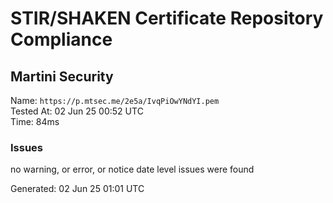 # STIR/SHAKEN Certificate Repository Compliance

## Martini Security

Name: `https://p.mtsec.me/2e5a/IvqPiOwYNdYI.pem`\
Tested At: 02 Jun 25 00:52 UTC\
Time: 84ms

### Issues

no warning, or error, or notice date level issues were found

Generated: 02 Jun 25 01:01 UTC